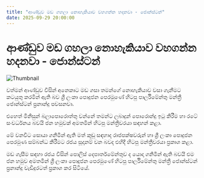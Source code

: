 ```yaml
---
title: "ආණ්ඩුව මඩ ගහලා නොහැකියාව වහගන්න හදනවා - ජොන්ස්ටන්"
date: 2025-09-29 20:00:00
---
```


# ආණ්ඩුව මඩ ගහලා නොහැකියාව වහගන්න හදනවා - ජොන්ස්ටන්

![Thumbnail](https://helakuru.sgp1.cdn.digitaloceanspaces.com/esana/images/lib/jonstan-mahy.jpg)

වත්මන් ආණ්ඩුව විසින් අනෙකාට මඩ ගසා තමන්ගේ නොහැකියාව වසා ගැනීමට කටයුතු කරමින් ඇති බව ශ්‍රී ලංකා පොදුජන පෙරමුණේ හිටපු පාර්ලිමේන්තු මන්ත්‍රී ජොන්ස්ටන් ප්‍රනාන්දු පවසනවා.

එහෙත් මිනිසුන් බලාපොරොත්තු වන්නේ තමන්ට ලබාදුන් පොරොන්දු ඉටු කිරීම හා රටේ සංවර්ධනය බවයි ජන හමුවක් අමතමින් හිටපු මන්ත්‍රීවරයා සඳහන් කළා.

මේ වනවිට සොයා ගනිමින් ඇති මත් කුඩු සඳහාද රාජපක්ෂවරුන් හා ශ්‍රී ලංකා පොදුජන පෙරමුණ සම්බන්ධ කිරීමට රජය සූදානම් වන බවද එහිදී හිටපු මන්ත්‍රීවරයා ප්‍රකාශ කළා.

මඩ ගැසීම සඳහා රජය විසින් පොලිස් දෙපාර්ත‍මේන්තුව ද යොදා ගනිමින් ඇති බවයි එම ජන හමුව අමතමින් ශ්‍රී ලංකා පොදුජන පෙරමුණේ හිටපු පාර්ලිමේන්තු මන්ත්‍රී ජොන්ස්ටන් ප්‍රනාන්දු වැඩිදුරටත් ප්‍රකාශ කර සිටියේ.

